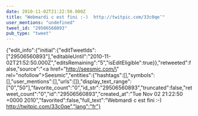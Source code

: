 ```yaml
---
date: 2010-11-02T21:22:50.000Z
title: "Webmardi c est fini :-)  http://twitpic.com/33c0qe″"
user_mentions: "undefined"
tweet_id: "29506560893"
pub_type: "tweet"
---
```

{"edit_info":{"initial":{"editTweetIds":["29506560893"],"editableUntil":"2010-11-02T21:52:50.000Z","editsRemaining":"5","isEditEligible":true}},"retweeted":false,"source":"<a href=\"http://seesmic.com/\" rel=\"nofollow\">Seesmic</a>","entities":{"hashtags":[],"symbols":[],"user_mentions":[],"urls":[]},"display_text_range":["0","50"],"favorite_count":"0","id_str":"29506560893","truncated":false,"retweet_count":"0","id":"29506560893","created_at":"Tue Nov 02 21:22:50 +0000 2010","favorited":false,"full_text":"Webmardi c est fini :-)  http://twitpic.com/33c0qe","lang":"fr"}
